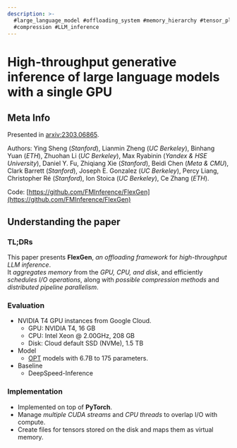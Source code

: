 ```yaml
---
description: >-
  #large_language_model #offloading_system #memory_hierarchy #tensor_placement
  #compression #LLM_inference
---
```


# High-throughput generative inference of large language models with a single GPU

## Meta Info

Presented in [arxiv:2303.06865](https://arxiv.org/abs/2303.06865).

Authors: Ying Sheng (_Stanford_), Lianmin Zheng (_UC Berkeley_), Binhang Yuan (_ETH_), Zhuohan Li (_UC Berkeley_), Max Ryabinin (_Yandex & HSE University_), Daniel Y. Fu, Zhiqiang Xie (_Stanford_), Beidi Chen (_Meta & CMU_), Clark Barrett (_Stanford_), Joseph E. Gonzalez (_UC Berkeley_), Percy Liang, Christopher Ré (_Stanford_), Ion Stoica (_UC Berkeley_), Ce Zhang (_ETH_).

Code: [https://github.com/FMInference/FlexGen](https://github.com/FMInference/FlexGen)

## Understanding the paper

### TL;DRs

This paper presents **FlexGen**, _an offloading framework_ for _high-throughput LLM inference_.\
It _aggregates memory_ from the _GPU, CPU, and disk_, and efficiently _schedules I/O operations_, along with _possible compression methods_ and _distributed pipeline parallelism_.

### Evaluation

* NVIDIA T4 GPU instances from Google Cloud.
  * GPU: NVIDIA T4, 16 GB
  * CPU: Intel Xeon @ 2.00GHz, 208 GB
  * Disk: Cloud default SSD (NVMe), 1.5 TB
* Model
  * [OPT](https://ai.facebook.com/blog/democratizing-access-to-large-scale-language-models-with-opt-175b/) models with 6.7B to 175 parameters.
* Baseline
  * DeepSpeed-Inference

### Implementation

* Implemented on top of **PyTorch**.
* Manage _multiple CUDA streams_ and _CPU threads_ to overlap I/O with compute.
* Create files for tensors stored on the disk and maps them as virtual memory.
